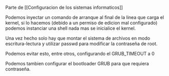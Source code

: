 
Parte de [[Configuracion de los sistemas informaticos]]

Podemos inyectar un comando de arranque al final de la linea que carga el kernel, si lo hacemos (debido a un permiso de edicion mal configurado) podemos instanciar una shell nada mas se inicialice el kernel.

Una vez hecho solo hay que montar el sistema de archivos en modo escritura-lectura y utilizar passwd para modificar la contraseña de root.

Podemos evitar esto, entre otros, configurando el GRUB_TIMEOUT a 0

Podemos tambien configurar el bootloader GRUB para que requiera contraseña.